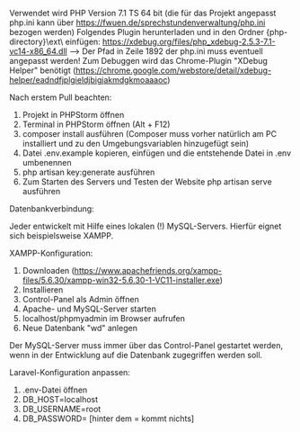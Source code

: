 Verwendet wird PHP Version 7.1 TS 64 bit (die für das Projekt angepasst php.ini kann über https://fwuen.de/sprechstundenverwaltung/php.ini bezogen werden)
Folgendes Plugin herunterladen und in den Ordner {php-directory}\ext\ einfügen: https://xdebug.org/files/php_xdebug-2.5.3-7.1-vc14-x86_64.dll --> Der Pfad in Zeile 1892 der php.ini muss eventuell angepasst werden!
Zum Debuggen wird das Chrome-Plugin "XDebug Helper" benötigt (https://chrome.google.com/webstore/detail/xdebug-helper/eadndfjplgieldjbigjakmdgkmoaaaoc)

Nach erstem Pull beachten:

1. Projekt in PHPStorm öffnen
2. Terminal in PHPStorm öffnen (Alt + F12)
3. composer install ausführen (Composer muss vorher natürlich am PC installiert und zu den Umgebungsvariablen hinzugefügt sein)
4. Datei .env.example kopieren, einfügen und die entstehende Datei in .env umbenennen
5. php artisan key:generate ausführen
6. Zum Starten des Servers und Testen der Website php artisan serve ausführen

Datenbankverbindung:

Jeder entwickelt mit Hilfe eines lokalen (!) MySQL-Servers. Hierfür eignet sich beispielsweise XAMPP.

XAMPP-Konfiguration:

1. Downloaden (https://www.apachefriends.org/xampp-files/5.6.30/xampp-win32-5.6.30-1-VC11-installer.exe)
2. Installieren
3. Control-Panel als Admin öffnen
4. Apache- und MySQL-Server starten
5. localhost/phpmyadmin im Browser aufrufen
6. Neue Datenbank "wd" anlegen

Der MySQL-Server muss immer über das Control-Panel gestartet werden, wenn in der Entwicklung auf die Datenbank zugegriffen werden soll.

Laravel-Konfiguration anpassen:

1. .env-Datei öffnen
2. DB_HOST=localhost
3. DB_USERNAME=root
4. DB_PASSWORD= [hinter dem = kommt nichts]
